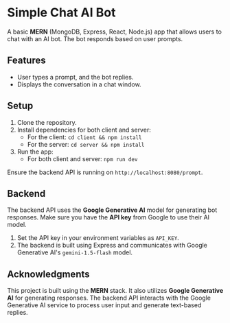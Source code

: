 # Simple Chat AI Bot

A basic **MERN** (MongoDB, Express, React, Node.js) app that allows users to chat with an AI bot. The bot responds based on user prompts.

## Features
- User types a prompt, and the bot replies.
- Displays the conversation in a chat window.

## Setup
1. Clone the repository.
2. Install dependencies for both client and server:
   - For the client: `cd client && npm install`
   - For the server: `cd server && npm install`
3. Run the app:
   - For both client and server: `npm run dev`

Ensure the backend API is running on `http://localhost:8080/prompt`.

## Backend
The backend API uses the **Google Generative AI** model for generating bot responses. Make sure you have the **API key** from Google to use their AI model.

1. Set the API key in your environment variables as `API_KEY`.
2. The backend is built using Express and communicates with Google Generative AI's `gemini-1.5-flash` model.

## Acknowledgments
This project is built using the **MERN** stack. It also utilizes **Google Generative AI** for generating responses. The backend API interacts with the Google Generative AI service to process user input and generate text-based replies.

